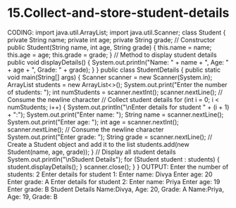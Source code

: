 # 15.Collect-and-store-student-details
CODING:
import java.util.ArrayList;
import java.util.Scanner;
class Student {
private String name;
private int age;
private String grade;
// Constructor
public Student(String name, int age, String grade) {
this.name = name;
this.age = age;
this.grade = grade;
}
// Method to display student details
public void displayDetails() {
System.out.println("Name: " + name + ", Age: " + age + ", Grade: " + grade);
}
}
public class StudentDetails {
public static void main(String[] args) {
Scanner scanner = new Scanner(System.in);
ArrayList<Student> students = new ArrayList<>();
System.out.print("Enter the number of students: ");
int numStudents = scanner.nextInt();
scanner.nextLine(); // Consume the newline character
// Collect student details
for (int i = 0; i < numStudents; i++) {
System.out.println("\nEnter details for student " + (i + 1) + ":");
System.out.print("Enter name: ");
String name = scanner.nextLine();
System.out.print("Enter age: ");
int age = scanner.nextInt();
scanner.nextLine(); // Consume the newline character
System.out.print("Enter grade: ");
String grade = scanner.nextLine();
// Create a Student object and add it to the list
students.add(new Student(name, age, grade));
}
// Display all student details
System.out.println("\nStudent Details");
for (Student student : students) {
student.displayDetails();
}
scanner.close();
}
}
OUTPUT:
Enter the number of students: 2
Enter details for student 1:
Enter name: Divya
Enter age: 20
Enter grade: A
Enter details for student 2:
Enter name: Priya
Enter age: 19
Enter grade: B
Student Details
Name:Divya, Age: 20, Grade: A
Name:Priya, Age: 19, Grade: B

